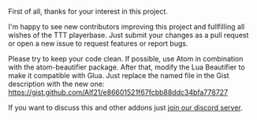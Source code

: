 First of all, thanks for your interest in this project. 

I'm happy to see new contributors improving this project and fullfilling all wishes of the TTT playerbase.
Just submit your changes as a pull request or open a new issue to request features or report bugs.

Please try to keep your code clean. If possible, use Atom in combination with the atom-beautifier package. After that, modify the Lua Beautifier to make it compatible with Glua. Just replace the named file in the Gist description with the new one: https://gist.github.com/Alf21/e86601521f67fcbb88ddc34bfa778727

If you want to discuss this and other addons just [join our discord server](https://discord.gg/9njYXGY).
